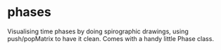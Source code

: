 phases
======================

Visualising time phases by doing spirographic drawings, using push/popMatrix to have it clean. Comes with a handy little Phase class.

